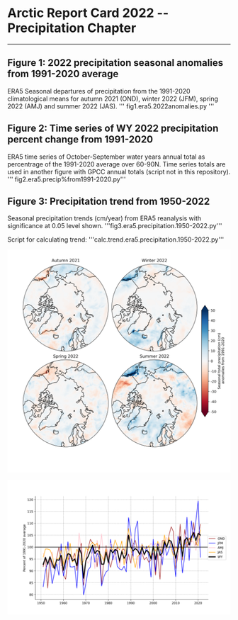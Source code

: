 # Arctic Report Card 2022 -- Precipitation Chapter 
***


## Figure 1: 2022 precipitation seasonal anomalies from 1991-2020 average
ERA5 Seasonal departures of precipitation from the 1991-2020 climatological means for autumn 2021 (OND), winter 2022 (JFM), spring 2022 (AMJ) and summer 2022 (JAS). 
''' fig1.era5.2022anomalies.py '''


## Figure 2: Time series of WY 2022 precipitation percent change from 1991-2020
ERA5 time series of October-September water years annual total as percentrage of the 1991-2020 average over 60-90N. Time series totals are used in another figure with GPCC annual totals (script not in this repository).
''' fig2.era5.precip%from1991-2020.py'''


## Figure 3: Precipitation trend from 1950-2022
Seasonal precipitation trends (cm/year) from ERA5 reanalysis with significance at 0.05 level shown.
'''fig3.era5.precipitation.1950-2022.py'''

Script for calculating trend:
'''calc.trend.era5.precipitation.1950-2022.py'''

![Example plot](arctic.2021-2022.precip.anomalies.era5.png)


![Example plot 2](weighted.arctic.precip.departure1991-2020.png)
